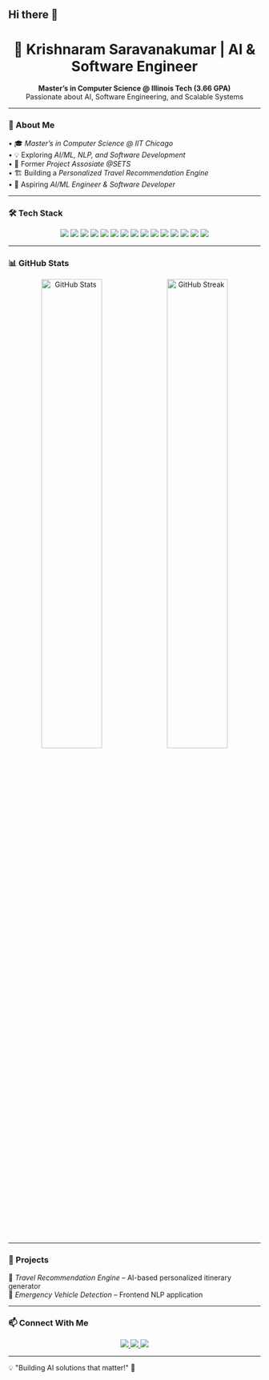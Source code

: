 ## Hi there 👋

<h1 align="center"> 
  🚀 Krishnaram Saravanakumar | AI & Software Engineer  
</h1>

<p align="center">
  <b>Master’s in Computer Science @ Illinois Tech (3.66 GPA) </b><br>
  Passionate about AI, Software Engineering, and Scalable Systems
</p>

---

### 🚀 About Me  
•⁠  ⁠🎓 *Master’s in Computer Science @ IIT Chicago*  
•⁠  ⁠💡 Exploring *AI/ML, NLP, and Software Development*  
•⁠  ⁠💼 Former *Project Assosiate @SETS*  
•⁠  ⁠🏗️ Building a *Personalized Travel Recommendation Engine*  
•⁠  ⁠🎯 Aspiring *AI/ML Engineer & Software Developer*  

---

### 🛠 Tech Stack  
<p align="center">
  <img src="https://img.shields.io/badge/Java-ED8B00?style=for-the-badge&logo=java&logoColor=white" />
  <img src="https://img.shields.io/badge/Python-3776AB?style=for-the-badge&logo=python&logoColor=white" />
  <img src="https://img.shields.io/badge/SQL-4479A1?style=for-the-badge&logo=mysql&logoColor=white" />
  <img src="https://img.shields.io/badge/Spring%20Boot-6DB33F?style=for-the-badge&logo=springboot&logoColor=white" />
  <img src="https://img.shields.io/badge/Flask-000000?style=for-the-badge&logo=flask&logoColor=white" />
  <img src="https://img.shields.io/badge/FastAPI-009688?style=for-the-badge&logo=fastapi&logoColor=white" />
  <img src="https://img.shields.io/badge/PostgreSQL-336791?style=for-the-badge&logo=postgresql&logoColor=white" />
  <img src="https://img.shields.io/badge/MongoDB-47A248?style=for-the-badge&logo=mongodb&logoColor=white" />
  <img src="https://img.shields.io/badge/TensorFlow-FF6F00?style=for-the-badge&logo=tensorflow&logoColor=white" />
  <img src="https://img.shields.io/badge/PyTorch-EE4C2C?style=for-the-badge&logo=pytorch&logoColor=white" />
  <img src="https://img.shields.io/badge/OpenAI-412991?style=for-the-badge&logo=openai&logoColor=white" />
  <img src="https://img.shields.io/badge/Hugging%20Face-F8A807?style=for-the-badge&logo=huggingface&logoColor=white" />
  <img src="https://img.shields.io/badge/AWS-232F3E?style=for-the-badge&logo=amazonaws&logoColor=white" />
  <img src="https://img.shields.io/badge/Docker-2496ED?style=for-the-badge&logo=docker&logoColor=white" />
  <img src="https://img.shields.io/badge/Git-F05032?style=for-the-badge&logo=git&logoColor=white" />
</p>

---

### 📊 GitHub Stats  
<p align="center">
  <img src="https://github-readme-stats.vercel.app/api?username=Krishnaram&show_icons=true&theme=radical" alt="GitHub Stats" width="49%" />
  <img src="https://github-readme-streak-stats.herokuapp.com/?user=Krishnaram&theme=radical" alt="GitHub Streak" width="49%" />
</p>

---

### 📌 Projects  
🔹 *Travel Recommendation Engine* – AI-based personalized itinerary generator  
🔹 *Emergency Vehicle Detection* – Frontend NLP application  
  

---

### 📫 Connect With Me  
<p align="center">
  <a href="https://www.linkedin.com/in/shiva-raghav-rajasekar/">
    <img src="https://img.shields.io/badge/LinkedIn-0A66C2?style=for-the-badge&logo=linkedin&logoColor=white" />
  </a>
  <a href="https://github.com/ShivaRaghav">
    <img src="https://img.shields.io/badge/GitHub-181717?style=for-the-badge&logo=github&logoColor=white" />
  </a>
  <a href="your-portfolio-link-here">
    <img src="https://img.shields.io/badge/Portfolio-000000?style=for-the-badge&logo=firefox&logoColor=white" />
  </a>
</p>

---

💡 "Building AI solutions that matter!" 🚀
